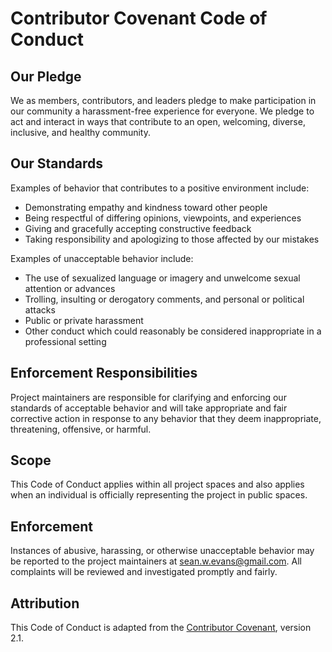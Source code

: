 # Contributor Covenant Code of Conduct

## Our Pledge
We as members, contributors, and leaders pledge to make participation in our community a
harassment-free experience for everyone. We pledge to act and interact in ways that
contribute to an open, welcoming, diverse, inclusive, and healthy community.

## Our Standards
Examples of behavior that contributes to a positive environment include:

* Demonstrating empathy and kindness toward other people
* Being respectful of differing opinions, viewpoints, and experiences
* Giving and gracefully accepting constructive feedback
* Taking responsibility and apologizing to those affected by our mistakes

Examples of unacceptable behavior include:

* The use of sexualized language or imagery and unwelcome sexual attention or advances
* Trolling, insulting or derogatory comments, and personal or political attacks
* Public or private harassment
* Other conduct which could reasonably be considered inappropriate in a professional setting

## Enforcement Responsibilities
Project maintainers are responsible for clarifying and enforcing our standards of
acceptable behavior and will take appropriate and fair corrective action in response to any
behavior that they deem inappropriate, threatening, offensive, or harmful.

## Scope
This Code of Conduct applies within all project spaces and also applies when an individual
is officially representing the project in public spaces.

## Enforcement
Instances of abusive, harassing, or otherwise unacceptable behavior may be reported to the
project maintainers at <sean.w.evans@gmail.com>. All complaints will be reviewed and
investigated promptly and fairly.

## Attribution
This Code of Conduct is adapted from the [Contributor Covenant](https://www.contributor-covenant.org),
version 2.1.
